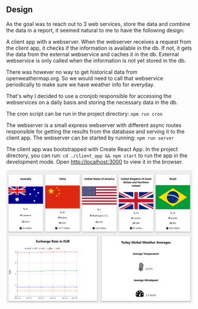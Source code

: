 ## Design

As the goal was to reach out to 3 web services, store the data and combine the data in a report, it seemed natural to me to have the following design:

A client app with a webserver. When the webserver receives a request from the client app, it checks if the information is available in the db. If not, it gets the data from the external webservice and caches it in the db. External webservice is only called when the information is not yet stored in the db.

There was however no way to get historical data from openweathermap.org. So we would need to call that webservice periodically to make sure we have weather info for everyday. 

That's why I decided to use a cronjob responsible for accessing the webservices on a daily basis and storing the necessary data in the db. 

The cron script can be run in the project directory: `npm run cron`

The webserver is a small express webserver with different async routes responsible for getting the results from the database and serving it to the client app.
The webserver can be started by running: `npm run server`

The client app was bootstrapped with Create React App.
In the project directory, you can run:
`cd ./client_app && npm start` to run the app in the development mode.
Open [http://localhost:3000](http://localhost:3000) to view it in the browser.

![Screenshot](./screenshot.png)
